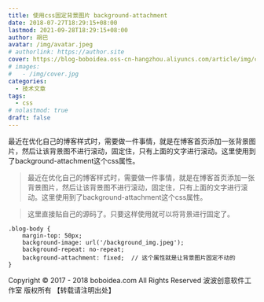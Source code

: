 ```yaml
---
title: 使用css固定背景图片 background-attachment
date: 2018-07-27T18:29:15+08:00
lastmod: 2021-09-28T18:29:15+08:00
author: 胡巴
avatar: /img/avatar.jpeg
# authorlink: https://author.site
cover: https://blog-boboidea.oss-cn-hangzhou.aliyuncs.com/article/img/cover.jpg
# images:
#   - /img/cover.jpg
categories:
  - 技术文章
tags:
  - css
# nolastmod: true
draft: false
---
```


最近在优化自己的博客样式时，需要做一件事情，就是在博客首页添加一张背景图片，然后让该背景图不进行滚动，固定住，只有上面的文字进行滚动。这里使用到了background-attachment这个css属性。

<!--more-->

> 最近在优化自己的博客样式时，需要做一件事情，就是在博客首页添加一张背景图片，然后让该背景图不进行滚动，固定住，只有上面的文字进行滚动。这里使用到了background-attachment这个css属性。

> 这里直接贴自己的源码了。只要这样使用就可以将背景进行固定了。

```
.blog-body {
	margin-top: 50px;
	background-image: url('/background_img.jpeg');
	background-repeat: no-repeat;
	background-attachment: fixed;  // 这个属性就是让背景图片固定不动的
}
```

<!--declare-declare-->

Copyright &copy; 2017 - 2018 boboidea.com All Rights Reserved 波波创意软件工作室 版权所有 【转载请注明出处】
